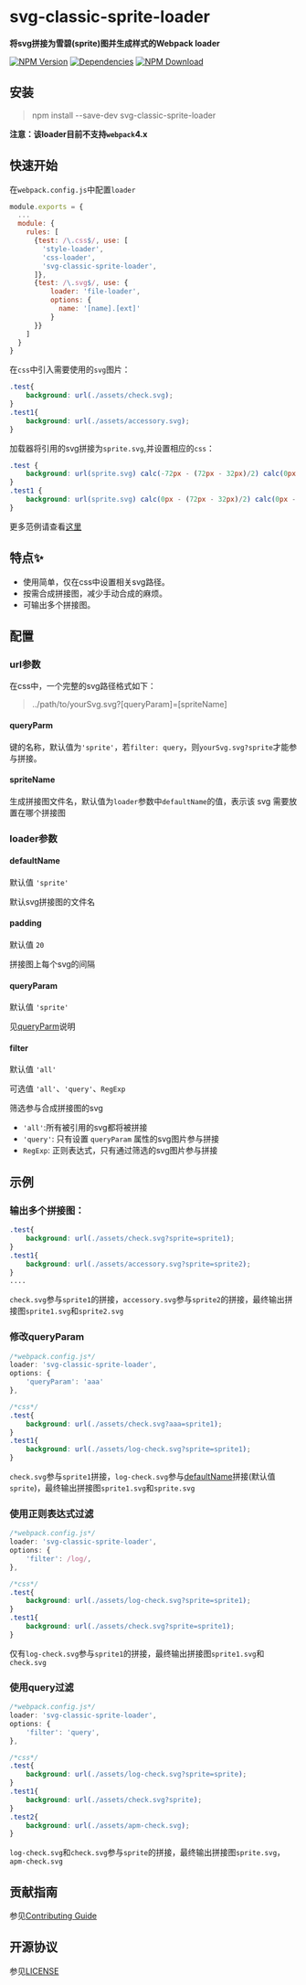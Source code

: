 # svg-classic-sprite-loader

**将svg拼接为雪碧(sprite)图并生成样式的Webpack loader**

[![NPM Version][npm-img]][npm-url]
[![Dependencies][david-img]][david-url]
[![NPM Download][download-img]][download-url]

[circleci-img]: https://img.shields.io/circleci/project/github/vusion/svg-classic-sprite-loader.svg?style=flat-square
[circleci-url]: https://circleci.com/gh/vusion/svg-classic-sprite-loader
[npm-img]: http://img.shields.io/npm/v/svg-classic-sprite-loader.svg?style=flat-square
[npm-url]: http://npmjs.org/package/svg-classic-sprite-loader
[david-img]: http://img.shields.io/david/vusion/svg-classic-sprite-loader.svg?style=flat-square
[david-url]: https://david-dm.org/vusion/svg-classic-sprite-loader
[download-img]: https://img.shields.io/npm/dm/svg-classic-sprite-loader.svg?style=flat-square
[download-url]: https://npmjs.org/package/svg-classic-sprite-loader


## 安装


> npm install --save-dev svg-classic-sprite-loader


**注意：该loader目前不支持`webpack`4.x**


## 快速开始
在`webpack.config.js`中配置`loader`

```js
module.exports = {
  ...
  module: {
    rules: [
      {test: /\.css$/, use: [
        'style-loader',
        'css-loader',
        'svg-classic-sprite-loader',
      ]},
      {test: /\.svg$/, use: {
          loader: 'file-loader',
          options: {
            name: '[name].[ext]'
          }
      }}
    ]
  }
}
```

在`css`中引入需要使用的`svg`图片：

```css
.test{
    background: url(./assets/check.svg);
}
.test1{
    background: url(./assets/accessory.svg);
}
```

加载器将引用的svg拼接为`sprite.svg`,并设置相应的`css`：

```css
.test {
    background: url(sprite.svg) calc(-72px - (72px - 32px)/2) calc(0px - (72px - 32px)/2) no-repeat;
}
.test1 {
    background: url(sprite.svg) calc(0px - (72px - 32px)/2) calc(0px - (72px - 32px)/2) no-repeat;
}
```

更多范例请查看[这里](#示例)

## 特点:sparkles:
- 使用简单，仅在css中设置相关svg路径。
- 按需合成拼接图，减少手动合成的麻烦。
- 可输出多个拼接图。


## 配置

### url参数
在css中，一个完整的svg路径格式如下：
> ../path/to/yourSvg.svg?[queryParam]=[spriteName]

#### queryParm

键的名称，默认值为`'sprite'`，若`filter: query`，则`yourSvg.svg?sprite`才能参与拼接。

#### spriteName

生成拼接图文件名，默认值为`loader`参数中`defaultName`的值，表示该 svg 需要放置在哪个拼接图


### loader参数
#### defaultName
默认值 `'sprite'`

默认svg拼接图的文件名

#### padding
默认值 `20`

拼接图上每个svg的间隔

#### queryParam
默认值 `'sprite'`

见[queryParm](#queryParm)说明

#### filter
默认值 `'all'`

可选值 `'all'`、`'query'`、`RegExp`

筛选参与合成拼接图的svg

 + `'all'`:所有被引用的svg都将被拼接
 + `'query'`: 只有设置 `queryParam` 属性的svg图片参与拼接
 + `RegExp`: 正则表达式，只有通过筛选的svg图片参与拼接

## 示例

### 输出多个拼接图：

```css
.test{
    background: url(./assets/check.svg?sprite=sprite1);
}
.test1{
    background: url(./assets/accessory.svg?sprite=sprite2);
}
....
```

`check.svg`参与`sprite1`的拼接，`accessory.svg`参与`sprite2`的拼接，最终输出拼接图`sprite1.svg`和`sprite2.svg`

### 修改queryParam


```js
/*webpack.config.js*/
loader: 'svg-classic-sprite-loader',
options: {
    'queryParam': 'aaa'
},
```

```css
/*css*/
.test{
    background: url(./assets/check.svg?aaa=sprite1);
}
.test1{
    background: url(./assets/log-check.svg?sprite=sprite1);
}
```

`check.svg`参与`sprite1`拼接，`log-check.svg`参与[defaultName](#defaultName)拼接(默认值`sprite`)，最终输出拼接图`sprite1.svg`和`sprite.svg`

### 使用正则表达式过滤


```js
/*webpack.config.js*/
loader: 'svg-classic-sprite-loader',
options: {
    'filter': /log/,
},
```

```css
/*css*/
.test{
    background: url(./assets/log-check.svg?sprite=sprite1);
}
.test1{
    background: url(./assets/check.svg?sprite=sprite1);
}
```

仅有`log-check.svg`参与`sprite1`的拼接，最终输出拼接图`sprite1.svg`和`check.svg`

### 使用query过滤

```js
/*webpack.config.js*/
loader: 'svg-classic-sprite-loader',
options: {
    'filter': 'query',
},
```

```css
/*css*/
.test{
    background: url(./assets/log-check.svg?sprite=sprite);
}
.test1{
    background: url(./assets/check.svg?sprite);
}
.test2{
    background: url(./assets/apm-check.svg);
}
```

`log-check.svg`和`check.svg`参与`sprite`的拼接，最终输出拼接图`sprite.svg`，`apm-check.svg`

## 贡献指南

参见[Contributing Guide](https://github.com/vusion/DOCUMENTATION/issues/4)

## 开源协议

参见[LICENSE](LICENSE)


